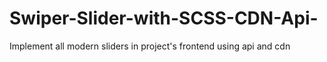 # Swiper-Slider-with-SCSS-CDN-Api-
Implement all modern sliders in project's frontend using api and cdn
